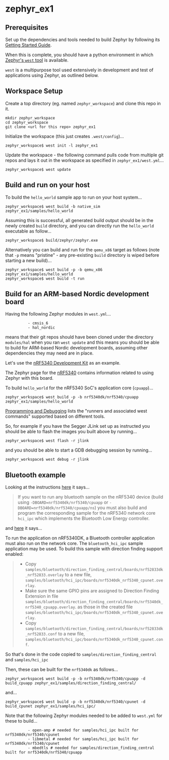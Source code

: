 # zephyr_ex1

## Prerequisites

Set up the dependencies and tools needed to build Zephyr by following its
[Getting Started Guide](https://docs.zephyrproject.org/latest/develop/getting_started/index.html).

When this is complete, you should have a python environment in which [Zephyr's `west` tool](https://docs.zephyrproject.org/latest/develop/west/index.html) is available.

`west` is a multipurpose tool used extensively in development and test of applications using Zephyr, as outlined below.

## Workspace Setup

Create a top directory (eg. named `zephyr_workspace`) and clone this repo in it.

```
mkdir zephyr_workspace
cd zephyr_workspace
git clone <url for this repo> zephyr_ex1
```

Initialize the workspace (this just creates `.west/config`)...

```
zephyr_workspace$ west init -l zephyr_ex1
```

Update the workspace - the following command pulls code from multiple git repos
and lays it out in the workspace as specified in `zephyr_ex1/west.yml`...

```
zephyr_workspace$ west update
```

## Build and run on your host

To build the `hello_world` sample app to run on your host system...

```
zephyr_workspace$ west build -b native_sim zephyr_ex1/samples/hello_world
```

Assuming this is successful, all generated build output should be
in the newly created `build` directory,
and you can directly run the `hello_world` executable as follow...
```
zephyr_workspace$ build/zephyr/zephyr.exe
```

Alternatively you can build and run for the `qemu_x86` target as follows
(note that `-p` means "pristine" - any pre-existing `build` directory
is wiped before starting a new build)...

```
zephyr_workspace$ west build -p -b qemu_x86 zephyr_ex1/samples/hello_world
zephyr_workspace$ west build -t run
```

## Build for an ARM-based Nordic development board

Having the following Zephyr modules in `west.yml`...
```
          - cmsis_6
          - hal_nordic
```
means that their git repos should have been cloned under the directory `modules/hal`
when you ran `west update` and this means you should be able to
build for ARM-based Nordic development boards,
assuming other dependencies they may need are in place.

Let's use the [nRF5340 Development Kit](https://www.nordicsemi.com/Software-and-tools/Development-Kits/nRF5340-DK) as an example.

The Zephyr page for the
[nRF5340](https://docs.zephyrproject.org/latest/boards/nordic/nrf5340dk/doc/index.html)
contains information related to using Zephyr with this board.

To build `hello_world` for the nRF5340 SoC's application core (`cpuapp`)...
```
zephyr_workspace$ west build -p -b nrf5340dk/nrf5340/cpuapp zephyr_ex1/samples/hello_world
```

[Programming and Debugging](https://docs.zephyrproject.org/latest/boards/nordic/nrf5340dk/doc/index.html#programming-and-debugging)
lists the "runners and associated west commands" supported based on different tools.

So, for example if you have the Segger JLink set up as instructed
you should be able to flash the images you built above by running...
```
zephyr_workspace$ west flash -r jlink
```
and you should be able to start a GDB debugging session by running...
```
zephyr_workspace$ west debug -r jlink
```

## Bluetooth example

Looking at the instructions
[here](https://docs.zephyrproject.org/latest/samples/bluetooth/bluetooth.html) 
it says...

> If you want to run any bluetooth sample on the nRF5340 device (build using
> `-DBOARD=nrf5340dk/nrf5340/cpuapp` or
> `-DBOARD=nrf5340dk/nrf5340/cpuapp/ns`) you must also build
> and program the corresponding sample for the nRF5340 network core
> `hci_ipc` which implements the Bluetooth Low Energy controller.

and 
[here](https://docs.zephyrproject.org/latest/samples/bluetooth/direction_finding_central/README.html#bluetooth_direction_finding_central)
it says...

To run the application on nRF5340DK, a Bluetooth controller application must
also run on the network core. The `bluetooth_hci_ipc` sample
application may be used. To build this sample with direction finding support
enabled:

> * Copy
>   `samples/bluetooth/direction_finding_central/boards/nrf52833dk_nrf52833.overlay`
>   to a new file,
>   `samples/bluetooth/hci_ipc/boards/nrf5340dk_nrf5340_cpunet.overlay`.
> * Make sure the same GPIO pins are assigned to Direction Finding Extension in file
>   `samples/bluetooth/direction_finding_central/boards/nrf5340dk_nrf5340_cpuapp.overlay`.
>   as those in the created file `samples/bluetooth/hci_ipc/boards/nrf5340dk_nrf5340_cpunet.overlay`.
> * Copy
>   `samples/bluetooth/direction_finding_central/boards/nrf52833dk_nrf52833.conf`
>   to a new file,
>   `samples/bluetooth/hci_ipc/boards/nrf5340dk_nrf5340_cpunet.conf`.

So that's done in the code copied to `samples/direction_finding_central` and `samples/hci_ipc`

Then, these can be built for the `nrf5340dk` as follows...

```
zephyr_workspace$ west build -p -b nrf5340dk/nrf5340/cpuapp -d build_cpuapp zephyr_ex1/samples/direction_finding_central/
```

and...

```
zephyr_workspace$ west build -p -b nrf5340dk/nrf5340/cpunet -d build_cpunet zephyr_ex1/samples/hci_ipc/
```

Note that the following Zephyr modules needed to be added to `west.yml` for these to build...
```
          - open-amp # needed for samples/hci_ipc built for nrf5340dk/nrf5340/cpunet
          - libmetal # needed for samples/hci_ipc built for nrf5340dk/nrf5340/cpunet
          - mbedtls # needed for samples/direction_finding_central built for nrf5340dk/nrf5340/cpuapp
```
